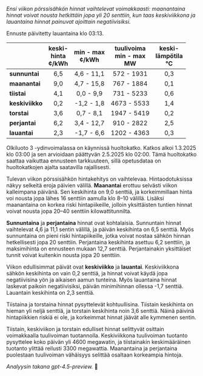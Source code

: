 *Ensi viikon pörssisähkön hinnat vaihtelevat voimakkaasti: maanantaina hinnat voivat nousta hetkittäin jopa yli 20 senttiin, kun taas keskiviikkona ja lauantaina hinnat painuvat ajoittain negatiivisiksi.*

Ennuste päivitetty lauantaina klo 03:13.

|             | keski-<br>hinta<br>¢/kWh | min - max<br>¢/kWh | tuulivoima<br>min - max<br>MW | keski-<br>lämpötila<br>°C |
|:------------|:------------------------:|:-------------------:|:----------------------------:|:--------------------------:|
| **sunnuntai**   |           6,5            |     4,6 - 11,1      |         572 - 1931          |            0,3             |
| **maanantai**   |           9,0            |     4,7 - 15,8      |         767 - 1884          |            0,1             |
| **tiistai**     |           4,1            |      0,0 - 9,9      |         731 - 5233          |            0,6             |
| **keskiviikko** |           0,2            |     -1,2 - 1,8      |        4673 - 5533          |            1,4             |
| **torstai**     |           3,6            |      0,7 - 8,1      |        1947 - 5419          |            0,2             |
| **perjantai**   |           6,2            |     3,4 - 12,7      |         910 - 2822          |            2,5             |
| **lauantai**    |           2,3            |     -1,7 - 6,6      |        1202 - 4363          |            0,3             |

Olkiluoto 3 -ydinvoimalassa on käynnissä huoltokatko. Katkos alkoi 1.3.2025 klo 03:00 ja sen arvioidaan päättyvän 2.5.2025 klo 02:00. Tämä huoltokatko saattaa vaikuttaa ennusteen tarkkuuteen, sillä opetusdataa on huoltokatkojen ajalta saatavilla rajallisesti.

Tulevan viikon pörssisähkön hintakehitys on vaihtelevaa. Hintaodotuksissa näkyy selkeitä eroja päivien välillä. **Maanantai** erottuu selvästi viikon kalleimpana päivänä. Sen keskihinta on 9,0 senttiä, ja korkeimmillaan hinta voi nousta jopa lähes 16 senttiin aamulla klo 8–10 välillä. Lisäksi maanantaina on korkea riski hintapiikeille, jolloin yksittäisten tuntien hinnat voivat nousta jopa 20–40 senttiin kilowattitunnilta.

**Sunnuntaina** ja **perjantaina** hinnat ovat kohtalaisia. Sunnuntain hinnat vaihtelevat 4,6 ja 11,1 sentin välillä, ja päivän keskihinta on 6,5 senttiä. Myös sunnuntaina on pieni riski hintapiikeille, jotka voivat nostaa sähkön hinnan hetkellisesti jopa 20 senttiin. Perjantaina keskihinta asettuu 6,2 senttiin, ja maksimihinta on ennusteen mukaan 12,7 senttiä. Perjantainakin yksittäiset tunnit voivat kuitenkin nousta jopa 20 senttiin.

Viikon edullisimmat päivät ovat **keskiviikko** ja **lauantai**. Keskiviikkona sähkön keskihinta on vain 0,2 senttiä, ja hinnat voivat käydä jopa negatiivisina yön ja aikaisen aamun tunteina. Myös lauantaina hinnat laskevat paikoin negatiivisiksi, päivän minimihinnan ollessa -1,7 senttiä. Lauantain keskihinta on 2,3 senttiä.

Tiistaina ja torstaina hinnat pysyttelevät kohtuullisina. Tiistain keskihinta on hieman yli neljä senttiä, ja torstain keskihinta noin 3,6 senttiä. Näinä päivinä hintapiikkien riskiä ei ole, ja korkeimmat hinnat jäävät alle kymmenen sentin.

Tiistain, keskiviikon ja torstain edulliset hinnat selittyvät osittain voimakkaalla tuulivoiman tuotannolla. Keskiviikkona tuulivoiman tuotanto pysyttelee koko päivän yli 4600 megawatin, ja tiistainakin keskimääräinen tuotanto ylittää reilusti 3300 megawattia. Maanantaina ja perjantaina puolestaan tuulivoiman vähäisyys selittää osaltaan korkeampia hintoja.

*Analyysin takana gpt-4.5-preview.* 🍃
